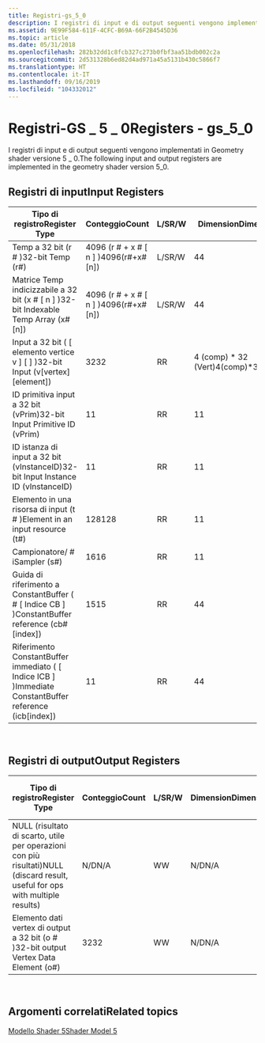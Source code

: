 ```yaml
---
title: Registri-gs_5_0
description: I registri di input e di output seguenti vengono implementati in Geometry shader versione 5 \_ 0.
ms.assetid: 9E99F584-611F-4CFC-B69A-66F2B4545D36
ms.topic: article
ms.date: 05/31/2018
ms.openlocfilehash: 282b32dd1c8fcb327c273b0fbf3aa51bdb002c2a
ms.sourcegitcommit: 2d531328b6ed82d4ad971a45a5131b430c5866f7
ms.translationtype: HT
ms.contentlocale: it-IT
ms.lasthandoff: 09/16/2019
ms.locfileid: "104332012"
---
```

# <a name="registers---gs_5_0"></a><span data-ttu-id="b68ef-103">Registri-GS \_ 5 \_ 0</span><span class="sxs-lookup"><span data-stu-id="b68ef-103">Registers - gs\_5\_0</span></span>

<span data-ttu-id="b68ef-104">I registri di input e di output seguenti vengono implementati in Geometry shader versione 5 \_ 0.</span><span class="sxs-lookup"><span data-stu-id="b68ef-104">The following input and output registers are implemented in the geometry shader version 5\_0.</span></span>

## <a name="input-registers"></a><span data-ttu-id="b68ef-105">Registri di input</span><span class="sxs-lookup"><span data-stu-id="b68ef-105">Input Registers</span></span>



| <span data-ttu-id="b68ef-106">Tipo di registro</span><span class="sxs-lookup"><span data-stu-id="b68ef-106">Register Type</span></span>                                     | <span data-ttu-id="b68ef-107">Conteggio</span><span class="sxs-lookup"><span data-stu-id="b68ef-107">Count</span></span>              | <span data-ttu-id="b68ef-108">L/S</span><span class="sxs-lookup"><span data-stu-id="b68ef-108">R/W</span></span> | <span data-ttu-id="b68ef-109">Dimension</span><span class="sxs-lookup"><span data-stu-id="b68ef-109">Dimension</span></span>         | <span data-ttu-id="b68ef-110">Indicizzabile da r\#</span><span class="sxs-lookup"><span data-stu-id="b68ef-110">Indexable by r\#</span></span> | <span data-ttu-id="b68ef-111">Valori predefiniti</span><span class="sxs-lookup"><span data-stu-id="b68ef-111">Defaults</span></span> | <span data-ttu-id="b68ef-112">Richiede DCL</span><span class="sxs-lookup"><span data-stu-id="b68ef-112">Requires DCL</span></span> |
|---------------------------------------------------|--------------------|-----|-------------------|------------------|----------|--------------|
| <span data-ttu-id="b68ef-113">Temp a 32 bit (r \# )</span><span class="sxs-lookup"><span data-stu-id="b68ef-113">32-bit Temp (r\#)</span></span>                                 | <span data-ttu-id="b68ef-114">4096 (r \# + x \# \[ n \] )</span><span class="sxs-lookup"><span data-stu-id="b68ef-114">4096(r\#+x\#\[n\])</span></span> | <span data-ttu-id="b68ef-115">L/S</span><span class="sxs-lookup"><span data-stu-id="b68ef-115">R/W</span></span> | <span data-ttu-id="b68ef-116">4</span><span class="sxs-lookup"><span data-stu-id="b68ef-116">4</span></span>                 | <span data-ttu-id="b68ef-117">No</span><span class="sxs-lookup"><span data-stu-id="b68ef-117">No</span></span>               | <span data-ttu-id="b68ef-118">nessuno</span><span class="sxs-lookup"><span data-stu-id="b68ef-118">None</span></span>     | <span data-ttu-id="b68ef-119">Sì</span><span class="sxs-lookup"><span data-stu-id="b68ef-119">Yes</span></span>          |
| <span data-ttu-id="b68ef-120">Matrice Temp indicizzabile a 32 bit (x \# \[ n \] )</span><span class="sxs-lookup"><span data-stu-id="b68ef-120">32-bit Indexable Temp Array (x\#\[n\])</span></span>            | <span data-ttu-id="b68ef-121">4096 (r \# + x \# \[ n \] )</span><span class="sxs-lookup"><span data-stu-id="b68ef-121">4096(r\#+x\#\[n\])</span></span> | <span data-ttu-id="b68ef-122">L/S</span><span class="sxs-lookup"><span data-stu-id="b68ef-122">R/W</span></span> | <span data-ttu-id="b68ef-123">4</span><span class="sxs-lookup"><span data-stu-id="b68ef-123">4</span></span>                 | <span data-ttu-id="b68ef-124">Sì</span><span class="sxs-lookup"><span data-stu-id="b68ef-124">Yes</span></span>              | <span data-ttu-id="b68ef-125">nessuno</span><span class="sxs-lookup"><span data-stu-id="b68ef-125">None</span></span>     | <span data-ttu-id="b68ef-126">Sì</span><span class="sxs-lookup"><span data-stu-id="b68ef-126">Yes</span></span>          |
| <span data-ttu-id="b68ef-127">Input a 32 bit ( \[ elemento vertice v \] \[ \] )</span><span class="sxs-lookup"><span data-stu-id="b68ef-127">32-bit Input (v\[vertex\]\[element\])</span></span>             | <span data-ttu-id="b68ef-128">32</span><span class="sxs-lookup"><span data-stu-id="b68ef-128">32</span></span>                 | <span data-ttu-id="b68ef-129">R</span><span class="sxs-lookup"><span data-stu-id="b68ef-129">R</span></span>   | <span data-ttu-id="b68ef-130">4 (comp) \* 32 (Vert)</span><span class="sxs-lookup"><span data-stu-id="b68ef-130">4(comp)\*32(vert)</span></span> | <span data-ttu-id="b68ef-131">Sì</span><span class="sxs-lookup"><span data-stu-id="b68ef-131">Yes</span></span>              | <span data-ttu-id="b68ef-132">nessuno</span><span class="sxs-lookup"><span data-stu-id="b68ef-132">None</span></span>     | <span data-ttu-id="b68ef-133">Sì</span><span class="sxs-lookup"><span data-stu-id="b68ef-133">Yes</span></span>          |
| <span data-ttu-id="b68ef-134">ID primitiva input a 32 bit (vPrim)</span><span class="sxs-lookup"><span data-stu-id="b68ef-134">32-bit Input Primitive ID (vPrim)</span></span>                 | <span data-ttu-id="b68ef-135">1</span><span class="sxs-lookup"><span data-stu-id="b68ef-135">1</span></span>                  | <span data-ttu-id="b68ef-136">R</span><span class="sxs-lookup"><span data-stu-id="b68ef-136">R</span></span>   | <span data-ttu-id="b68ef-137">1</span><span class="sxs-lookup"><span data-stu-id="b68ef-137">1</span></span>                 | <span data-ttu-id="b68ef-138">No</span><span class="sxs-lookup"><span data-stu-id="b68ef-138">No</span></span>               | <span data-ttu-id="b68ef-139">nessuno</span><span class="sxs-lookup"><span data-stu-id="b68ef-139">None</span></span>     | <span data-ttu-id="b68ef-140">Sì</span><span class="sxs-lookup"><span data-stu-id="b68ef-140">Yes</span></span>          |
| <span data-ttu-id="b68ef-141">ID istanza di input a 32 bit (vInstanceID)</span><span class="sxs-lookup"><span data-stu-id="b68ef-141">32-bit Input Instance ID (vInstanceID)</span></span>            | <span data-ttu-id="b68ef-142">1</span><span class="sxs-lookup"><span data-stu-id="b68ef-142">1</span></span>                  | <span data-ttu-id="b68ef-143">R</span><span class="sxs-lookup"><span data-stu-id="b68ef-143">R</span></span>   | <span data-ttu-id="b68ef-144">1</span><span class="sxs-lookup"><span data-stu-id="b68ef-144">1</span></span>                 | <span data-ttu-id="b68ef-145">No</span><span class="sxs-lookup"><span data-stu-id="b68ef-145">No</span></span>               | <span data-ttu-id="b68ef-146">nessuno</span><span class="sxs-lookup"><span data-stu-id="b68ef-146">None</span></span>     | <span data-ttu-id="b68ef-147">Sì</span><span class="sxs-lookup"><span data-stu-id="b68ef-147">Yes</span></span>          |
| <span data-ttu-id="b68ef-148">Elemento in una risorsa di input (t \# )</span><span class="sxs-lookup"><span data-stu-id="b68ef-148">Element in an input resource (t\#)</span></span>                | <span data-ttu-id="b68ef-149">128</span><span class="sxs-lookup"><span data-stu-id="b68ef-149">128</span></span>                | <span data-ttu-id="b68ef-150">R</span><span class="sxs-lookup"><span data-stu-id="b68ef-150">R</span></span>   | <span data-ttu-id="b68ef-151">1</span><span class="sxs-lookup"><span data-stu-id="b68ef-151">1</span></span>                 | <span data-ttu-id="b68ef-152">No</span><span class="sxs-lookup"><span data-stu-id="b68ef-152">No</span></span>               | <span data-ttu-id="b68ef-153">nessuno</span><span class="sxs-lookup"><span data-stu-id="b68ef-153">None</span></span>     | <span data-ttu-id="b68ef-154">Sì</span><span class="sxs-lookup"><span data-stu-id="b68ef-154">Yes</span></span>          |
| <span data-ttu-id="b68ef-155">Campionatore/ \# i</span><span class="sxs-lookup"><span data-stu-id="b68ef-155">Sampler (s\#)</span></span>                                     | <span data-ttu-id="b68ef-156">16</span><span class="sxs-lookup"><span data-stu-id="b68ef-156">16</span></span>                 | <span data-ttu-id="b68ef-157">R</span><span class="sxs-lookup"><span data-stu-id="b68ef-157">R</span></span>   | <span data-ttu-id="b68ef-158">1</span><span class="sxs-lookup"><span data-stu-id="b68ef-158">1</span></span>                 | <span data-ttu-id="b68ef-159">No</span><span class="sxs-lookup"><span data-stu-id="b68ef-159">No</span></span>               | <span data-ttu-id="b68ef-160">nessuno</span><span class="sxs-lookup"><span data-stu-id="b68ef-160">None</span></span>     | <span data-ttu-id="b68ef-161">Sì</span><span class="sxs-lookup"><span data-stu-id="b68ef-161">Yes</span></span>          |
| <span data-ttu-id="b68ef-162">Guida di riferimento a ConstantBuffer ( \# \[ Indice CB \] )</span><span class="sxs-lookup"><span data-stu-id="b68ef-162">ConstantBuffer reference (cb\#\[index\])</span></span>          | <span data-ttu-id="b68ef-163">15</span><span class="sxs-lookup"><span data-stu-id="b68ef-163">15</span></span>                 | <span data-ttu-id="b68ef-164">R</span><span class="sxs-lookup"><span data-stu-id="b68ef-164">R</span></span>   | <span data-ttu-id="b68ef-165">4</span><span class="sxs-lookup"><span data-stu-id="b68ef-165">4</span></span>                 | <span data-ttu-id="b68ef-166">Sì (contenuto)</span><span class="sxs-lookup"><span data-stu-id="b68ef-166">Yes(contents)</span></span>    | <span data-ttu-id="b68ef-167">nessuno</span><span class="sxs-lookup"><span data-stu-id="b68ef-167">None</span></span>     | <span data-ttu-id="b68ef-168">Sì</span><span class="sxs-lookup"><span data-stu-id="b68ef-168">Yes</span></span>          |
| <span data-ttu-id="b68ef-169">Riferimento ConstantBuffer immediato ( \[ Indice ICB \] )</span><span class="sxs-lookup"><span data-stu-id="b68ef-169">Immediate ConstantBuffer reference (icb\[index\])</span></span> | <span data-ttu-id="b68ef-170">1</span><span class="sxs-lookup"><span data-stu-id="b68ef-170">1</span></span>                  | <span data-ttu-id="b68ef-171">R</span><span class="sxs-lookup"><span data-stu-id="b68ef-171">R</span></span>   | <span data-ttu-id="b68ef-172">4</span><span class="sxs-lookup"><span data-stu-id="b68ef-172">4</span></span>                 | <span data-ttu-id="b68ef-173">Sì (contenuto)</span><span class="sxs-lookup"><span data-stu-id="b68ef-173">Yes(contents)</span></span>    | <span data-ttu-id="b68ef-174">nessuno</span><span class="sxs-lookup"><span data-stu-id="b68ef-174">None</span></span>     | <span data-ttu-id="b68ef-175">Sì</span><span class="sxs-lookup"><span data-stu-id="b68ef-175">Yes</span></span>          |



 

## <a name="output-registers"></a><span data-ttu-id="b68ef-176">Registri di output</span><span class="sxs-lookup"><span data-stu-id="b68ef-176">Output Registers</span></span>



| <span data-ttu-id="b68ef-177">Tipo di registro</span><span class="sxs-lookup"><span data-stu-id="b68ef-177">Register Type</span></span>                                               | <span data-ttu-id="b68ef-178">Conteggio</span><span class="sxs-lookup"><span data-stu-id="b68ef-178">Count</span></span> | <span data-ttu-id="b68ef-179">L/S</span><span class="sxs-lookup"><span data-stu-id="b68ef-179">R/W</span></span> | <span data-ttu-id="b68ef-180">Dimension</span><span class="sxs-lookup"><span data-stu-id="b68ef-180">Dimension</span></span> | <span data-ttu-id="b68ef-181">Indicizzabile da r\#</span><span class="sxs-lookup"><span data-stu-id="b68ef-181">Indexable by r\#</span></span> | <span data-ttu-id="b68ef-182">Valori predefiniti</span><span class="sxs-lookup"><span data-stu-id="b68ef-182">Defaults</span></span> | <span data-ttu-id="b68ef-183">Richiede DCL</span><span class="sxs-lookup"><span data-stu-id="b68ef-183">Requires DCL</span></span> |
|-------------------------------------------------------------|-------|-----|-----------|------------------|----------|--------------|
| <span data-ttu-id="b68ef-184">NULL (risultato di scarto, utile per operazioni con più risultati)</span><span class="sxs-lookup"><span data-stu-id="b68ef-184">NULL (discard result, useful for ops with multiple results)</span></span> | <span data-ttu-id="b68ef-185">N/D</span><span class="sxs-lookup"><span data-stu-id="b68ef-185">N/A</span></span>   | <span data-ttu-id="b68ef-186">W</span><span class="sxs-lookup"><span data-stu-id="b68ef-186">W</span></span>   | <span data-ttu-id="b68ef-187">N/D</span><span class="sxs-lookup"><span data-stu-id="b68ef-187">N/A</span></span>       | <span data-ttu-id="b68ef-188">N/D</span><span class="sxs-lookup"><span data-stu-id="b68ef-188">N/A</span></span>              | <span data-ttu-id="b68ef-189">N/D</span><span class="sxs-lookup"><span data-stu-id="b68ef-189">N/A</span></span>      | <span data-ttu-id="b68ef-190">No</span><span class="sxs-lookup"><span data-stu-id="b68ef-190">No</span></span>           |
| <span data-ttu-id="b68ef-191">Elemento dati vertex di output a 32 bit (o \# )</span><span class="sxs-lookup"><span data-stu-id="b68ef-191">32-bit output Vertex Data Element (o\#)</span></span>                     | <span data-ttu-id="b68ef-192">32</span><span class="sxs-lookup"><span data-stu-id="b68ef-192">32</span></span>    | <span data-ttu-id="b68ef-193">W</span><span class="sxs-lookup"><span data-stu-id="b68ef-193">W</span></span>   | <span data-ttu-id="b68ef-194">N/D</span><span class="sxs-lookup"><span data-stu-id="b68ef-194">N/A</span></span>       | <span data-ttu-id="b68ef-195">N/D</span><span class="sxs-lookup"><span data-stu-id="b68ef-195">N/A</span></span>              | <span data-ttu-id="b68ef-196">4</span><span class="sxs-lookup"><span data-stu-id="b68ef-196">4</span></span>        | <span data-ttu-id="b68ef-197">Sì</span><span class="sxs-lookup"><span data-stu-id="b68ef-197">Yes</span></span>          |



 

## <a name="related-topics"></a><span data-ttu-id="b68ef-198">Argomenti correlati</span><span class="sxs-lookup"><span data-stu-id="b68ef-198">Related topics</span></span>

<dl> <dt>

[<span data-ttu-id="b68ef-199">Modello Shader 5</span><span class="sxs-lookup"><span data-stu-id="b68ef-199">Shader Model 5</span></span>](d3d11-graphics-reference-sm5.md)
</dt> </dl>

 

 




